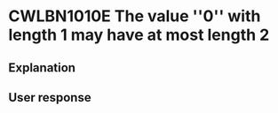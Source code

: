 # CWLBN1010E The value ''0'' with length 1 may have at most length 2

## Explanation

## User response